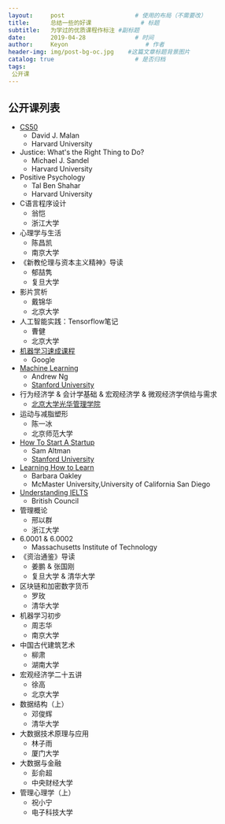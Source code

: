 ```yaml
---
layout:     post                    # 使用的布局（不需要改）
title:      总结一些的好课              # 标题 
subtitle:   为学过的优质课程作标注 #副标题
date:       2019-04-28              # 时间
author:     Keyon                      # 作者
header-img: img/post-bg-oc.jpg    #这篇文章标题背景图片
catalog: true                       # 是否归档
tags:
 公开课
---
```


## 公开课列表
* [CS50](https://certificates.cs50.io/0f999b74-664c-4f1f-92e4-4204692d7289.png?size=letter)
	* David J. Malan
	* Harvard University
* Justice: What's the Right Thing to Do?
	* Michael J. Sandel
	* Harvard University
* Positive Psychology
	* Tal Ben Shahar
	* Harvard University
* C语言程序设计
	* 翁恺
	* 浙江大学
* 心理学与生活
	* 陈昌凯
	* 南京大学
* 《新教伦理与资本主义精神》导读
	* 郁喆隽
	* 复旦大学
* 影片赏析
	* 戴锦华
	* 北京大学
* 人工智能实践：Tensorflow笔记
	* 曹健
	* 北京大学
* [机器学习速成课程](https://developers.google.cn/machine-learning/crash-course)
	* Google
* [Machine Learning](https://www.coursera.org/specializations/machine-learning-introduction)
	* Andrew Ng
	* [Stanford University](https://www.youtube.com/playlist?list=PLoROMvodv4rMiGQp3WXShtMGgzqpfVfbU)
* 行为经济学 & 会计学基础 & 宏观经济学 & 微观经济学供给与需求
	* [北京大学光华管理学院](https://space.bilibili.com/478724542)
* 运动与减脂塑形
	* 陈一冰
	* 北京师范大学
* [How To Start A Startup](https://www.startupschool.org/)
	* Sam Altman
	* [Stanford University](https://www.youtube.com/playlist?list=PLQ-uHSnFig5MaafmEhFox7rO-b0RxQth-)
* [Learning How to Learn](https://www.coursera.org/learn/learning-how-to-learn)
	* Barbara Oakley
	* McMaster University,University of California San Diego
* [Understanding IELTS](https://www.futurelearn.com/programs/understanding-ielts)
	* British Council
* 管理概论
	* 邢以群
	* 浙江大学
* 6.0001 & 6.0002
	* Massachusetts Institute of Technology
* 《资治通鉴》导读
	* 姜鹏 & 张国刚
	* 复旦大学 & 清华大学
* 区块链和加密数字货币
	* 罗玫
	* 清华大学
* 机器学习初步
	* 周志华
	* 南京大学
* 中国古代建筑艺术
	* 柳肃
	* 湖南大学
* 宏观经济学二十五讲
	* 徐高
	* 北京大学
* 数据结构（上）
  * 邓俊辉
  * 清华大学
* 大数据技术原理与应用
  * 林子雨
  * 厦门大学
* 大数据与金融
  * 彭俞超
  * 中央财经大学
* 管理心理学（上）
  * 祝小宁
  * 电子科技大学